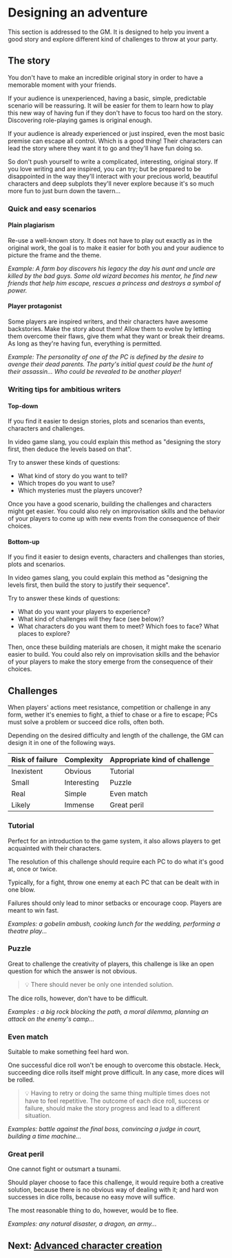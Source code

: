 # Designing an adventure

This section is addressed to the GM. It is designed to help you invent a good story and explore different kind of challenges to throw at your party.

## The story

You don't have to make an incredible original story in order to have a memorable moment with your friends.

If your audience is unexperienced, having a basic, simple, predictable scenario will be reassuring.
It will be easier for them to learn how to play this new way of having fun if they don't have to focus too hard on the story. Discovering role-playing games is original enough.

If your audience is already experienced or just inspired, even the most basic premise can escape all control. Which is a good thing!
Their characters can lead the story where they want it to go and they'll have fun doing so.

So don't push yourself to write a complicated, interesting, original story.
If you love writing and are inspired, you can try; but be prepared to be disappointed in the way they'll interact with your precious world, beautiful characters and deep subplots they'll never explore because it's so much more fun to just burn down the tavern...

### Quick and easy scenarios

#### Plain plagiarism

Re-use a well-known story.
It does not have to play out exactly as in the original work, the goal is to make it easier for both you and your audience to picture the frame and the theme.

*Example:*
*A farm boy discovers his legacy the day his aunt and uncle are killed by the bad guys.*
*Some old wizard becomes his mentor, he find new friends that help him escape, rescues a princess and destroys a symbol of power.*

#### Player protagonist

Some players are inspired writers, and their characters have awesome backstories.
Make the story about them!
Allow them to evolve by letting them overcome their flaws, give them what they want or break their dreams.
As long as they're having fun, everything is permitted.

*Example:*
*The personality of one of the PC is defined by the desire to avenge their dead parents.*
*The party's initial quest could be the hunt of their assassin... Who could be revealed to be another player!*

### Writing tips for ambitious writers

#### Top-down

If you find it easier to design stories, plots and scenarios than events, characters and challenges.

In video game slang, you could explain this method as "designing the story first, then deduce the levels based on that".

Try to answer these kinds of questions:
- What kind of story do you want to tell?
- Which tropes do you want to use?
- Which mysteries must the players uncover?

Once you have a good scenario, building the challenges and characters might get easier. You could also rely on improvisation skills and the behavior of your players to come up with new events from the consequence of their choices.

#### Bottom-up

If you find it easier to design events, characters and challenges than stories, plots and scenarios.

In video games slang, you could explain this method as "designing the levels first, then build the story to justify their sequence".

Try to answer these kinds of questions:
- What do you want your players to experience?
- What kind of challenges will they face (see below)?
- What characters do you want them to meet? Which foes to face? What places to explore?

Then, once these building materials are chosen, it might make the scenario easier to build. You could also rely on improvisation skills and the behavior of your players to make the story emerge from the consequence of their choices.

## Challenges

When players' actions meet resistance, competition or challenge in any form, wether it's enemies to fight, a thief to chase or a fire to escape; PCs must solve a problem or succeed dice rolls, often both.

Depending on the desired difficulty and length of the challenge, the GM can design it in one of the following ways.

| Risk of failure | Complexity  | Appropriate kind of challenge |
| --------------- | ----------- | ----------------------------- |
| Inexistent      | Obvious     | Tutorial                      |
| Small           | Interesting | Puzzle                        |
| Real            | Simple      | Even match                    |
| Likely          | Immense     | Great peril                   |

### Tutorial

Perfect for an introduction to the game system, it also allows players to get acquainted with their characters.

The resolution of this challenge should require each PC to do what it's good at, once or twice.

Typically, for a fight, throw one enemy at each PC that can be dealt with in one blow.

Failures should only lead to minor setbacks or encourage coop.
Players are meant to win fast.

*Examples: a gobelin ambush, cooking lunch for the wedding, performing a theatre play...*

### Puzzle

Great to challenge the creativity of players, this challenge is like an open question for which the answer is not obvious.

> 💡 There should never be only one intended solution.

The dice rolls, however, don't have to be difficult.

*Examples : a big rock blocking the path, a moral dilemma, planning an attack on the enemy's camp...*

### Even match

Suitable to make something feel hard won.

One successful dice roll won't be enough to overcome this obstacle.
Heck, succeeding dice rolls itself might prove difficult.
In any case, more dices will be rolled.

> 💡 Having to retry or doing the same thing multiple times does not have to feel repetitive.
> The outcome of each dice roll, success or failure, should make the story progress and lead to a different situation.

*Examples: battle against the final boss, convincing a judge in court, building a time machine...*

### Great peril

One cannot fight or outsmart a tsunami.

Should player choose to face this challenge, it would require both a creative solution, because there is no obvious way of dealing with it; and hard won successes in dice rolls, because no easy move will suffice.

The most reasonable thing to do, however, would be to flee.

*Examples: any natural disaster, a dragon, an army...*

## Next: [Advanced character creation](/chapters/04-characters/english.md)
